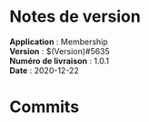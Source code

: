 # Notes de version    

**Application** : Membership <br/>
**Version** : $(Version)#5635 <br/>
**Numéro de livraison**  : 1.0.1 <br/>
**Date** : 2020-12-22 <br/> 




# Commits







